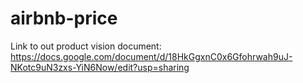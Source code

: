 # airbnb-price

Link to out product vision document: https://docs.google.com/document/d/18HkGgxnC0x6Gfohrwah9uJ-NKotc9uN3zxs-YiN6Now/edit?usp=sharing
